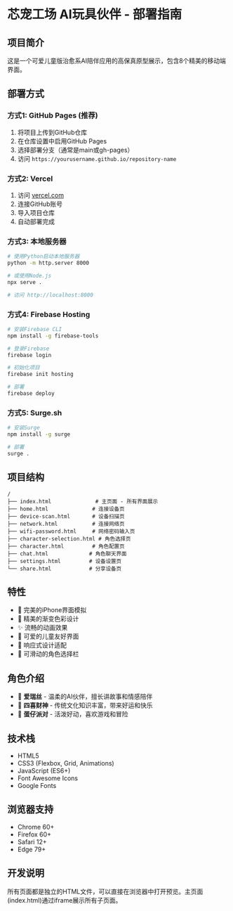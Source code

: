 # 芯宠工场 AI玩具伙伴 - 部署指南

## 项目简介
这是一个可爱儿童版治愈系AI陪伴应用的高保真原型展示，包含8个精美的移动端界面。

## 部署方式

### 方式1: GitHub Pages (推荐)
1. 将项目上传到GitHub仓库
2. 在仓库设置中启用GitHub Pages
3. 选择部署分支（通常是main或gh-pages）
4. 访问 `https://yourusername.github.io/repository-name`

### 方式2: Vercel
1. 访问 [vercel.com](https://vercel.com)
2. 连接GitHub账号
3. 导入项目仓库
4. 自动部署完成

### 方式3: 本地服务器
```bash
# 使用Python启动本地服务器
python -m http.server 8000

# 或使用Node.js
npx serve .

# 访问 http://localhost:8000
```

### 方式4: Firebase Hosting
```bash
# 安装Firebase CLI
npm install -g firebase-tools

# 登录Firebase
firebase login

# 初始化项目
firebase init hosting

# 部署
firebase deploy
```

### 方式5: Surge.sh
```bash
# 安装Surge
npm install -g surge

# 部署
surge .
```

## 项目结构
```
/
├── index.html              # 主页面 - 所有界面展示
├── home.html              # 连接设备页
├── device-scan.html       # 设备扫描页
├── network.html           # 连接网络页
├── wifi-password.html     # 网络密码输入页
├── character-selection.html # 角色选择页
├── character.html         # 角色配置页
├── chat.html             # 角色聊天界面
├── settings.html         # 设备设置页
└── share.html            # 分享设备页
```

## 特性
- 📱 完美的iPhone界面模拟
- 🎨 精美的渐变色彩设计
- ✨ 流畅的动画效果
- 🌈 可爱的儿童友好界面
- 📐 响应式设计适配
- 🔄 可滑动的角色选择栏

## 角色介绍
- 🌸 **爱瑞丝** - 温柔的AI伙伴，擅长讲故事和情感陪伴
- 🎊 **四喜财神** - 传统文化知识丰富，带来好运和快乐
- 🥚 **蛋仔派对** - 活泼好动，喜欢游戏和冒险

## 技术栈
- HTML5
- CSS3 (Flexbox, Grid, Animations)
- JavaScript (ES6+)
- Font Awesome Icons
- Google Fonts

## 浏览器支持
- Chrome 60+
- Firefox 60+
- Safari 12+
- Edge 79+

## 开发说明
所有页面都是独立的HTML文件，可以直接在浏览器中打开预览。主页面(index.html)通过iframe展示所有子页面。